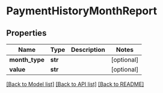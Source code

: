 # PaymentHistoryMonthReport


## Properties
Name | Type | Description | Notes
------------ | ------------- | ------------- | -------------
**month_type** | **str** |  | [optional] 
**value** | **str** |  | [optional] 

[[Back to Model list]](../README.md#documentation-for-models) [[Back to API list]](../README.md#documentation-for-api-endpoints) [[Back to README]](../README.md)


